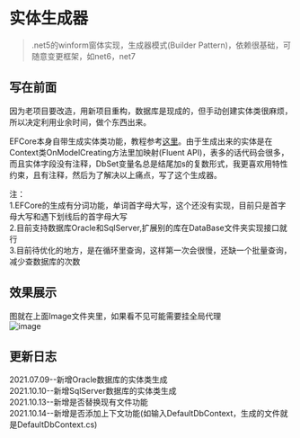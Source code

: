 # 实体生成器
> .net5的winform窗体实现，生成器模式(Builder Pattern)，依赖很基础，可随意变更框架，如net6，net7
## 写在前面
因为老项目要改造，用新项目重构，数据库是现成的，但手动创建实体类很麻烦，所以决定利用业余时间，做个东西出来。  
  
EFCore本身自带生成实体类功能，教程参考[这里](https://www.cnblogs.com/gaoxiong666/p/15018956.html)。由于生成出来的实体是在Context类OnModelCreating方法里加映射(Fluent API)，表多的话代码会很多，而且实体字段没有注释，DbSet变量名总是结尾加s的复数形式，我更喜欢用特性约束，且有注释，然后为了解决以上痛点，写了这个生成器。  
  
注：  
1.EFCore的生成有分词功能，单词首字母大写，这个还没有实现，目前只是首字母大写和遇下划线后的首字母大写  
2.目前支持数据库Oracle和SqlServer,扩展别的库在DataBase文件夹实现接口就行  
3.目前待优化的地方，是在循环里查询，这样第一次会很慢，还缺一个批量查询，减少查数据库的次数
## 效果展示
图就在上面Image文件夹里，如果看不见可能需要挂全局代理  
![image](https://github.com/GaoXiong666/CreateEntity/blob/main/Image/123.png)
## 更新日志
2021.07.09--新增Oracle数据库的实体类生成  
2021.10.10--新增SqlServer数据库的实体类生成  
2021.10.13--新增是否替换现有文件功能  
2021.10.14--新增是否添加上下文功能(如输入DefaultDbContext，生成的文件就是DefaultDbContext.cs)

